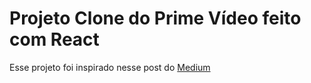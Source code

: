 <h1>Projeto Clone do Prime Vídeo feito com React</h1>

Esse projeto foi inspirado nesse post do [Medium](https://medium.com/@glaauber_/recriando-a-home-do-amazon-prime-video-com-reactjs-3-conclus%C3%A3o-ae765c997925)
